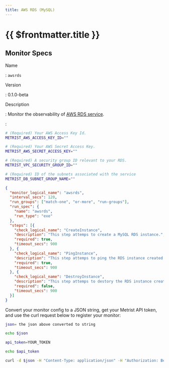 ```yaml
---
title: AWS RDS (MySQL)
---
```


# {{ $frontmatter.title }}

## Monitor Specs

Name

: `awsrds`

Version

: 0.1.0-beta

Description

: Monitor the observability of [AWS RDS service](https://aws.amazon.com/rds/).

: &nbsp;


<!--@include: /parts/_1.md-->


<!--@include: /parts/_2.md-->


<!--@include: /parts/_3.md-->


```sh
# (Required) Your AWS Access Key Id.
METRIST_AWS_ACCESS_KEY_ID=""

# (Required) Your AWS Secret Access Key.
METRIST_AWS_SECRET_ACCESS_KEY=""

# (Required) A security group ID relevant to your RDS.
METRIST_VPC_SECURITY_GROUP_ID=""

# (Required) ID of the subnets associated with the service
METRIST_DB_SUBNET_GROUP_NAME=""
```

<!--@include: /parts/tips_env-vars.md -->


<!--@include: /parts/_4.md-->


```json
{
  "monitor_logical_name": "awsrds",
  "interval_secs": 120,
  "run_groups": ["match-one", "or-more", "run-groups"],
  "run_spec": {
    "name": "awsrds",
    "run_type": "exe"
  },
  "steps": [{
    "check_logical_name": "CreateInstance",
    "description": "This step attemps to create a MySQL RDS instance.",
    "required": true,
    "timeout_secs": 900
  }, {
    "check_logical_name": "PingInstance",
    "description": "This step attemps to ping the RDS instance created in a previous step.",
    "required": true,
    "timeout_secs": 900
  }, {
    "check_logical_name": "DestroyInstance",
    "description": "This step attemps to destory the RDS instance created in a previous step.",
    "required": false,
    "timeout_secs": 900
  }]
}
```

Convert your monitor config to a JSON string, get your Metrist API token, and use the curl request below to register your monitor:

```sh
json= the json above converted to string

echo $json

api_token=YOUR_TOKEN

echo $api_token

curl -d $json -H "Content-Type: application/json" -H "Authorization: Bearer $api_token" 'https://app.metrist.io/api/v0/monitor-config'

```

<!--@include: /parts/tips_api.md-->


<!--@include: /parts/_5.md-->


<!--@include: /parts/result.md-->
